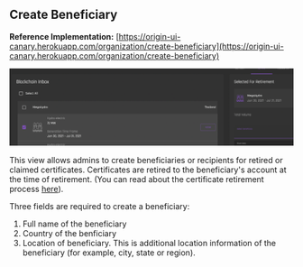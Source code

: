 ## Create Beneficiary
**Reference Implementation:** [https://origin-ui-canary.herokuapp.com/organization/create-beneficiary](https://origin-ui-canary.herokuapp.com/organization/create-beneficiary)

![org-createbeneficiary](../images/organization/org-createbeneficiary.png)

This view allows admins to create beneficiaries or recipients for retired or claimed certificates. Certificates are retired to the beneficiary's account at the time of retirement. (You can read about the certificate retirement process [here](../certificate-guides/blockchain-inbox.md#retire)).

Three fields are required to create a beneficiary:  
  
1. Full name of the beneficiary
2. Country of the benficiary
3. Location of beneficiary. This is additional location information of the beneficiary (for example, city, state or region).
